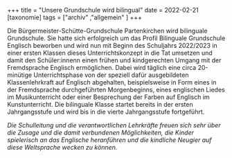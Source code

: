 +++
title = "Unsere Grundschule wird bilingual"
date = 2022-02-21
[taxonomie]
tags = ["archiv" ,"allgemein" ]
+++

Die Bürgermeister-Schütte-Grundschule Partenkirchen wird bilinguale Grundschule. Sie hatte sich erfolgreich um das Profil Bilinguale Grundschule Englisch beworben und wird nun mit Beginn des Schuljahrs 2022/2023 in einer ersten Klassen dieses Unterrichtskonzept in die Tat umsetzen und damit den Schüler:innenn einen frühen und kindgerechten Umgang mit der Fremdsprache Englisch ermöglichen. Dabei wird täglich eine circa 20-minütige Unterrichtsphase von der speziell dafür ausgebildeten Klassenlehrkraft auf Englisch abgehalten, beispielsweise in Form eines in der Fremdsprache durchgeführten Morgenbeginns, eines englischen Liedes im Musikunterricht oder einer Besprechung der Farben auf Englisch im Kunstunterricht. Die bilinguale Klasse startet bereits in der ersten Jahrgangsstufe und wird bis in die vierte Jahrgangsstufe fortgeführt.

_Die Schulleitung und die verantwortlichen Lehrkräfte freuen sich sehr über die Zusage und die damit verbundenen Möglichkeiten, die Kinder spielerisch an das Englische heranführen und die kindliche Neugier auf diese Weltsprache wecken zu können._
